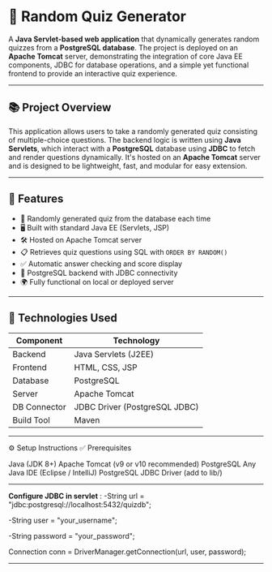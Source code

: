 # 🎯 Random Quiz Generator

A **Java Servlet-based web application** that dynamically generates random quizzes from a **PostgreSQL database**. The project is deployed on an **Apache Tomcat** server, demonstrating the integration of core Java EE components, JDBC for database operations, and a simple yet functional frontend to provide an interactive quiz experience.

---

## 📚 Project Overview

This application allows users to take a randomly generated quiz consisting of multiple-choice questions. The backend logic is written using **Java Servlets**, which interact with a **PostgreSQL** database using **JDBC** to fetch and render questions dynamically. It's hosted on an **Apache Tomcat** server and is designed to be lightweight, fast, and modular for easy extension.

---

## 🚀 Features

- 🎲 Randomly generated quiz from the database each time
- 🖥️ Built with standard Java EE (Servlets, JSP)
- 🛠️ Hosted on Apache Tomcat server
- 📋 Retrieves quiz questions using SQL with `ORDER BY RANDOM()`
- ✅ Automatic answer checking and score display
- 💾 PostgreSQL backend with JDBC connectivity
- 🌍 Fully functional on local or deployed server

---

## 🧰 Technologies Used

| Component    | Technology     |
|--------------|----------------|
| Backend      | Java Servlets (J2EE) |
| Frontend     | HTML, CSS, JSP |
| Database     | PostgreSQL     |
| Server       | Apache Tomcat  |
| DB Connector | JDBC Driver (PostgreSQL JDBC) |
| Build Tool   |  Maven  |

---
⚙️ Setup Instructions
✅ Prerequisites

Java (JDK 8+)
Apache Tomcat (v9 or v10 recommended)
PostgreSQL
Any Java IDE (Eclipse / IntelliJ)
PostgreSQL JDBC Driver (add to lib/)

---
**Configure JDBC in servlet** :
-String url = "jdbc:postgresql://localhost:5432/quizdb";

-String user = "your_username";

-String password = "your_password";

Connection conn = DriverManager.getConnection(url, user, password);

---
